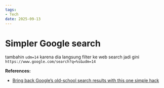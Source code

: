 ```yaml
---
tags:
- Tech
date: 2025-09-13
---
```


# Simpler Google search

tambahin `udm=14` karena dia langsung filter ke web search
jadi gini `https://www.google.com/search?q=%s&udm=14`


**References:**

- [Bring back Google’s old-school search results with this one simple hack](https://tech.yahoo.com/general/articles/bring-back-google-old-school-100000344.html)

